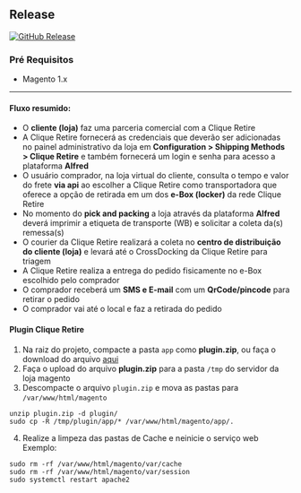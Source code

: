 ## Release
[![GitHub Release](https://img.shields.io/github/release/tterb/PlayMusic.svg?style=flat)]() 

### Pré Requisitos

- Magento 1.x

---

#### Fluxo resumido:

- O **cliente (loja)** faz uma parceria comercial com a Clique Retire
- A Clique Retire fornecerá as credenciais que deverão ser adicionadas no painel administrativo da loja em **Configuration > Shipping Methods > Clique Retire** e também fornecerá um login e senha para acesso a plataforma **Alfred**
- O usuário comprador, na loja virtual do cliente, consulta o tempo e valor do frete **via api** ao escolher a Clique Retire como transportadora que oferece a opção de retirada em um dos **e-Box (locker)** da rede Clique Retire
- No momento do **pick and packing** a loja através da plataforma **Alfred** deverá imprimir a etiqueta de transporte (WB) e solicitar a coleta da(s) remessa(s)
- O courier da Clique Retire realizará a coleta no **centro de distribuição do cliente (loja)** e levará até o CrossDocking da Clique Retire para triagem
- A Clique Retire realiza a entrega do pedido fisicamente no e-Box escolhido pelo comprador
- O comprador receberá um **SMS e E-mail** com um **QrCode/pincode** para retirar o pedido
- O comprador vai até o local e faz a retirada do pedido

#### Plugin Clique Retire

1. Na raiz do projeto, compacte a pasta `app` como **plugin.zip**, ou faça o download do arquivo [aqui](plugin.zip)
2. Faça o upload do arquivo **plugin.zip** para a pasta `/tmp` do servidor da loja magento
3. Descompacte o arquivo `plugin.zip` e mova as pastas para `/var/www/html/magento`

```
unzip plugin.zip -d plugin/
sudo cp -R /tmp/plugin/app/* /var/www/html/magento/app/.
```

4. Realize a limpeza das pastas de Cache e neinicie o serviço web
Exemplo:
```
sudo rm -rf /var/www/html/magento/var/cache
sudo rm -rf /var/www/html/magento/var/session
sudo systemctl restart apache2
```
